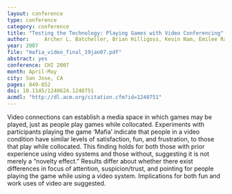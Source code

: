 ```yaml
---
layout: conference
type: conference
category: conference
title: "Testing the Technology: Playing Games with Video Conferencing"
author: 	Archer L. Batcheller, Brian Hilligoss, Kevin Nam, Emilee Rader, Marta Rey-Babarro and Xiaomu Zhou
year: 2007
file: "mafia_video_final_19jan07.pdf"
abstract: yes
conference: CHI 2007
month: April-May
city: San Jose, CA
pages: 849-852
doi: 10.1145/1240624.1240751
acmdl: "http://dl.acm.org/citation.cfm?id=1240751"
---
```


Video connections can establish a media space in which
games may be played, just as people play games while
collocated. Experiments with participants playing the game
‘Mafia’ indicate that people in a video condition have
similar levels of satisfaction, fun, and frustration, to those
that play while collocated. This finding holds for both those
with prior experience using video systems and those
without, suggesting it is not merely a “novelty effect.”
Results differ about whether there exist differences in focus
of attention, suspicion/trust, and pointing for people playing
the game while using a video system. Implications for both
fun and work uses of video are suggested.
